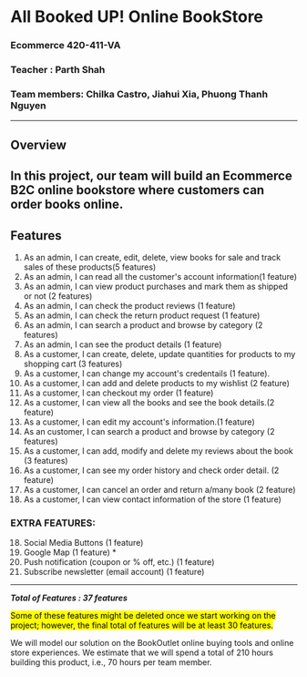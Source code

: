 

# All Booked UP! Online BookStore
### Ecommerce 420-411-VA  

### Teacher : Parth Shah

### Team members: Chilka Castro,  Jiahui Xia,  Phuong Thanh Nguyen

--------

## Overview

In this project, our team will build an Ecommerce B2C online bookstore where customers can order books online. 
---------------

## Features 

1. As an admin, I can create, edit, delete, view books for sale and track sales of these products(5 features) 
2. As an admin, I can read all the customer's account information(1 feature)
3. As an admin, I can view product purchases and mark them as shipped or not (2 features) 
4. As an admin, I can check the product reviews (1 feature) 
5. As an admin, I can check the return product request (1 feature)
6. As an admin, I can search a product and browse by category (2 features)
7. As an admin, I can see the product details (1 feature) 
8. As a customer, I can create, delete, update quantities for products to my shopping cart (3 features)
9. As a customer, I can change my account's credentails (1 feature).
10. As a customer, I can add and delete products to my wishlist (2 feature)
12. As a customer, I can checkout my order (1 feature)
13. As a customer, I can view all the books and see the book details.(2 feature)
14. As a customer, I can edit my account's information.(1 feature)
15. As an customer, I can search a product and browse by category (2 features) 
16. As a customer, I can add, modify and delete my reviews about the book (3 features)
17. As a customer, I can see my order history and check order detail. (2 feature) 
18. As a customer, I can cancel an order and return a/many book (2 feature)
19. As a customer, I can view contact information of the store (1 feature)

     
### EXTRA FEATURES:
18. Social Media Buttons (1 feature)
29. Google Map (1 feature) *
20. Push notification (coupon or % off, etc.) (1 feature) 
21. Subscribe newsletter (email account) (1 feature) 

-------------------------------------------------------------

***Total of Features : 37 features***

<mark>Some of these features might be deleted once we start working on the project; however, the final total of features will be at least 30 features.</mark>

We will model our solution on the BookOutlet online buying tools and online store experiences. 
We estimate that we will spend a total of 210 hours building this product, i.e., 70 hours per team member.
